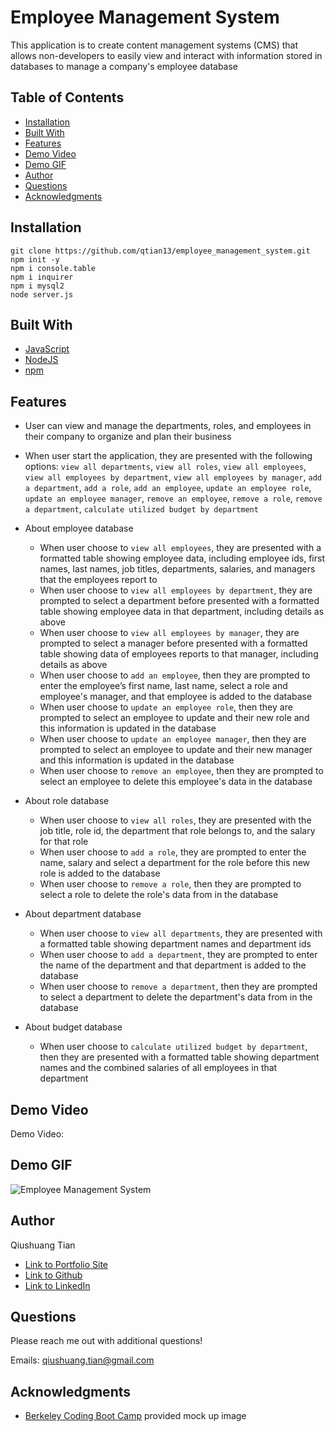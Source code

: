 # Employee Management System
This application is to create content management systems (CMS) that allows non-developers to easily view and interact with information stored in databases to manage a company's employee database

## Table of Contents
* [Installation](#installation)
* [Built With](#built-with)
* [Features](#features)
* [Demo Video](#demo-video)
* [Demo GIF](#demo-gif)
* [Author](#author)
* [Questions](#questions)
* [Acknowledgments](#acknowledgments)

## Installation
```console
git clone https://github.com/qtian13/employee_management_system.git
npm init -y
npm i console.table
npm i inquirer
npm i mysql2
node server.js
```
## Built With
* [JavaScript](https://www.javascript.com/)
* [NodeJS](https://nodejs.org/en/)
* [npm](https://www.npmjs.com/)

## Features
* User can view and manage the departments, roles, and employees in their company to organize and plan their business
* When user start the application, they are presented with the following options: `view all departments`, `view all roles`, `view all employees`, `view all employees by department`, `view all employees by manager`, `add a department`, `add a role`, `add an employee`, `update an employee role`, `update an employee manager`, `remove an employee`, `remove a role`, `remove a department`, `calculate utilized budget by department`

* About employee database
    * When user choose to `view all employees`, they are presented with a formatted table showing employee data, including employee ids, first names, last names, job titles, departments, salaries, and managers that the employees report to
    * When user choose to `view all employees by department`, they are prompted to select a department before presented with a formatted table showing employee data in that department, including details as above
    * When user choose to `view all employees by manager`, they are prompted to select a manager before presented with a formatted table showing data of employees reports to that manager, including details as above
    * When user choose to `add an employee`, then they are prompted to enter the employee’s first name, last name, select a role and employee's manager, and that employee is added to the database
    * When user choose to `update an employee role`, then they are prompted to select an employee to update and their new role and this information is updated in the database 
    * When user choose to `update an employee manager`, then they are prompted to select an employee to update and their new manager and this information is updated in the database
    * When user choose to `remove an employee`, then they are prompted to select an employee to delete this employee's data in the database
* About role database
    * When user choose to `view all roles`, they are presented with the job title, role id, the department that role belongs to, and the salary for that role
    * When user choose to `add a role`, they are prompted to enter the name, salary and select a department for the role before this new role is added to the database
    * When user choose to `remove a role`, then they are prompted to select a role to delete the role's data from in the database
* About department database
    * When user choose to `view all departments`, they are presented with a formatted table showing department names and department ids
    * When user choose to `add a department`, they are prompted to enter the name of the department and that department is added to the database
    * When user choose to `remove a department`, then they are prompted to select a department to delete the department's data from in the database
* About budget database
    * When user choose to `calculate utilized budget by department`, then they are presented with a formatted table showing department names and the combined salaries of all employees in that department


## Demo Video
Demo Video: []()

## Demo GIF
![Employee Management System](assets/images/demo.gif)

## Author
Qiushuang Tian
- [Link to Portfolio Site](https://qtian13.github.io/myPortfolio/)
- [Link to Github](https://github.com/qtian13)
- [Link to LinkedIn](https://www.linkedin.com/in/qiushuang-tian-a9754248/)

## Questions
Please reach me out with additional questions!

Emails: qiushuang.tian@gmail.com

## Acknowledgments
- [Berkeley Coding Boot Camp](https://bootcamp.berkeley.edu/coding/) provided mock up image






